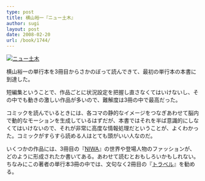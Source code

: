 ```yaml
---
type: post
title: 横山裕一『ニュー土木』
author: sugi
layout: post
date: 2008-02-20
url: /book/1744/
---
```

<a href="http://www.amazon.co.jp/exec/obidos/ASIN/4872574060/chezsugi-22/ref=nosim/" onclick="_gaq.push(['_trackEvent', 'outbound-article', 'http://www.amazon.co.jp/exec/obidos/ASIN/4872574060/chezsugi-22/ref=nosim/', '']);" name="amazletlink" target="_blank"><img src="http://i2.wp.com/ecx.images-amazon.com/images/I/511HK4FNTPL.SL160.jpg?w=660" alt="ニュー土木" class="alignleft" data-recalc-dims="1" /></a>

横山裕一の単行本を3冊目からさかのぼって読んできて、最初の単行本の本書に到達した。

短編集ということで、作品ごとに状況設定を把握し直さなくてはいけないし、その中でも動きの激しい作品が多いので、難解度は3冊の中で最高だった。

コミックを読んでいるときには、各コマの静的なイメージをつなぎあわせて脳内で動的なモーションを生成しているはずだが、本書ではそれを半ば意識的にしなくてはいけないので、それが非常に高度な情報処理だということが、よくわかった。コミックがすらすら読める人はとても頭がいい人なのだ。

いくつかの作品には、3冊目の『[NIWA][1]』の世界や登場人物のファッションが、どのように形成されたか書いてある。あわせて読むとおもしろいかもしれない。ちなみにこの著者の単行本3冊の中では、文句なく2冊目の『[トラベル][2]』を勧める。


 [1]: /book/20080121.html
 [2]: /book/20080131.html